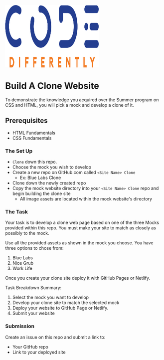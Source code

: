 <img src="./assets/code-diff-logo.png" style="height: 200px; width:300px;">

# Build A Clone Website
To demonstrate the knowledge you acquired over the Summer program on CSS and HTML, you will pick a mock and develop a clone of it.

## Prerequisites
* HTML Fundamentals
* CSS Fundamentals

### The Set Up
* `Clone` down this repo.
* Choose the mock you wish to develop
* Create a new repo on GitHub.com called `<Site Name> Clone`
  * Ex: Blue Labs Clone
* Clone down the newly created repo
* Copy the mock website directory into your `<Site Name> Clone` repo and begin building the clone site
  * All image assets are located within the mock website's directory


### The Task
Your task is to develop a clone web page based on one of the three Mocks provided within this repo. You must make your site to match as closely as possibly to the mock.

Use all the provided assets as shown in the mock you choose. You have three options to chose from:
1. Blue Labs
2. Nice Grub
3. Work Life

Once you create your clone site deploy it with GitHub Pages or Netlify.

Task Breakdown Summary:
1. Select the mock you want to develop
2. Develop your clone site to match the selected mock
3. Deploy your website to GitHub Page or Netlify.
4. Submit your website

### Submission
Create an issue on this repo and submit a link to:
- Your GitHub repo
- Link to your deployed site